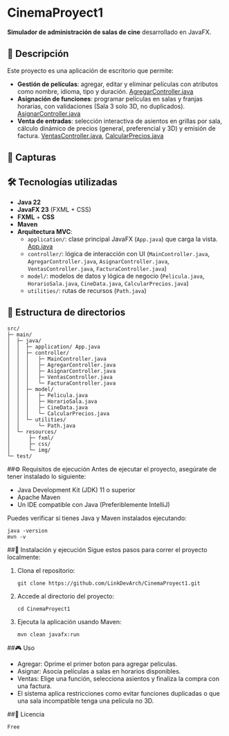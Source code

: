 # CinemaProyect1

**Simulador de administración de salas de cine** desarrollado en JavaFX.

## 📖 Descripción

Este proyecto es una aplicación de escritorio que permite:

- **Gestión de películas**: agregar, editar y eliminar películas con atributos como nombre, idioma, tipo y duración. [AgregarController.java](https://github.com/LinkDevArch/CinemaProyect1/blob/master/src/main/java/controller/AgregarController.java)
- **Asignación de funciones**: programar películas en salas y franjas horarias, con validaciones (Sala 3 solo 3D, no duplicados). [AsignarController.java](https://github.com/LinkDevArch/CinemaProyect1/blob/master/src/main/java/controller/AsignarController.java)
- **Venta de entradas**: selección interactiva de asientos en grillas por sala, cálculo dinámico de precios (general, preferencial y 3D) y emisión de factura. [VentasController.java](https://github.com/LinkDevArch/CinemaProyect1/blob/master/src/main/java/controller/VentasController.java), [CalcularPrecios.java](https://github.com/LinkDevArch/CinemaProyect1/blob/master/src/main/java/model/CalcularPrecios.java)

## 📸 Capturas



## 🛠️ Tecnologías utilizadas

- **Java 22**
- **JavaFX 23** (FXML + CSS)
- **FXML** + **CSS**
- **Maven**
- **Arquitectura MVC**:
  - `application/`: clase principal JavaFX (`App.java`) que carga la vista. [App.java](https://github.com/LinkDevArch/CinemaProyect1/blob/master/src/main/java/application/App.java)
  - `controller/`: lógica de interacción con UI (`MainController.java`, `AgregarController.java`, `AsignarController.java`, `VentasController.java`, `FacturaController.java`)
  - `model/`: modelos de datos y lógica de negocio (`Pelicula.java`, `HorarioSala.java`, `CineData.java`, `CalcularPrecios.java`)
  - `utilities/`: rutas de recursos (`Path.java`)

## 📂 Estructura de directorios

```plaintext
src/
├─ main/
│  ├─ java/
│  │  ├─ application/ App.java
│  │  ├─ controller/
│  │  │   ├─ MainController.java
│  │  │   ├─ AgregarController.java
│  │  │   ├─ AsignarController.java
│  │  │   ├─ VentasController.java
│  │  │   └─ FacturaController.java
│  │  ├─ model/
│  │  │   ├─ Pelicula.java
│  │  │   ├─ HorarioSala.java
│  │  │   ├─ CineData.java
│  │  │   └─ CalcularPrecios.java
│  │  └─ utilities/
│  │      └─ Path.java
│  └─ resources/
│      ├─ fxml/
│      ├─ css/
│      └─ img/
└─ test/
```

##⚙️ Requisitos de ejecución
Antes de ejecutar el proyecto, asegúrate de tener instalado lo siguiente:

- Java Development Kit (JDK) 11 o superior
- Apache Maven
- Un IDE compatible con Java (Preferiblemente IntelliJ)

Puedes verificar si tienes Java y Maven instalados ejecutando:
```plaintext
java -version
mvn -v
```

##🚀 Instalación y ejecución
Sigue estos pasos para correr el proyecto localmente:
1. Clona el repositorio:
   ```plaintext
   git clone https://github.com/LinkDevArch/CinemaProyect1.git
   ```
2. Accede al directorio del proyecto:
   ```plaintext
   cd CinemaProyect1
   ```
3. Ejecuta la aplicación usando Maven:
   ```plaintext
   mvn clean javafx:run
   ```
   
##🎮 Uso
- Agregar: Oprime el primer boton para agregar peliculas.
- Asignar: Asocia películas a salas en horarios disponibles.
- Ventas: Elige una función, selecciona asientos y finaliza la compra con una factura.
- El sistema aplica restricciones como evitar funciones duplicadas o que una sala incompatible tenga una película no 3D.

##📄 Licencia
```plaintext
Free
```
